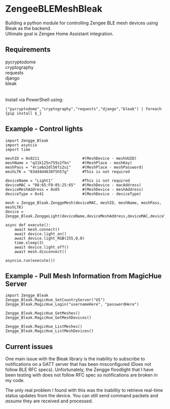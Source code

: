 ZengeeBLEMeshBleak
=========================================
Building a python module for controlling Zengee BLE mesh devices using Bleak as the backend.<br/>
Ultimate goal is Zengee Home Assistant integration.<br/>

Requirements
------------
pycryptodome<br/>
cryptography<br/>
requests <br/>
django<br/>
bleak<br/>
<br/>
<br/>
Install via PowerShell using:<br/>
```
("pycryptodome","cryptography","requests","django","bleak") | foreach {pip install $_}
```

Example - Control lights
----------------------------
```
import Zengge_Bleak
import asyncio
import time

meshID = 0x0211                   #(MeshDevice - meshUUID)
meshName = "q31k125n759z2fkn"     #(MeshPlace - meshKey)
meshPass = "4rie6o2dl56fz2ui"     #(MeshPlace - meshPassword)
meshLTK = "83dd4d4630f5h57g"      #This is not required

deviceName = "Light1"             #This is not required
deviceMAC = "08:65:F0:05:25:65"   #(MeshDevice - macAddress)
deviceMeshAddress = 0x05          #(MeshDevice - meshAddress)
deviceType = 0x41                 #(MeshDevice - deviceType)

mesh = Zengge_Bleak.ZenggeMesh(deviceMAC, meshID, meshName, meshPass, meshLTK)
device = Zengge_Bleak.ZenggeLight(deviceName,deviceMeshAddress,deviceMAC,deviceType,0,0,0,0,mesh)

async def execute():
    await mesh.connect()
    await device.light_on()
    await device.light_RGB(255,0,0)
    time.sleep(3)
    await device.light_off()
    await mesh.disconnect()

asyncio.run(execute())
```

Example - Pull Mesh Information from MagicHue Server
----------------------------------------
```
import Zengge_Bleak
Zengge_Bleak.MagicHue_SetCountryServer("US")
Zengge_Bleak.MagicHue_Login("usernameHere", "passwordHere")

Zengge_Bleak.MagicHue_GetMeshes()
Zengge_Bleak.MagicHue_GetMeshDevices()

Zengge_Bleak.MagicHue_ListMeshes()
Zengge_Bleak.MagicHue_ListMeshDevices()
```

Current issues
---------------
One main issue with the Bleak library is the inability to subscribe to notifications on a GATT server that has been misconfigured (Does not follow BLE RFC specs).
Unfortunately, the Zengge floodlight that I have been testing with does not follow RFC spec so notifications are broken in my code.

The only real problem I found with this was the inability to retrieve real-time status updates from the device.
You can still send command packets and *assume* they are received and processed.

